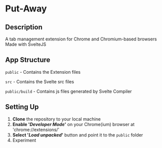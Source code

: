 # Put-Away

## Description
A tab management extension for Chrome and Chromium-based browsers
Made with SvelteJS

## App Structure
`public` - Contains the Extension files

`src` - Contains the Svelte src files

`public/build` - Contains js files generated by Svelte Compiler

## Setting Up
1. **Clone** the repository to your local machine
2. **Enable '_Developer Mode_'** on your Chrome(ium) browser at 'chrome://extensions/'
3. **Select '_Load unpacked_'** button and point it to the `public` folder
4. Experiment